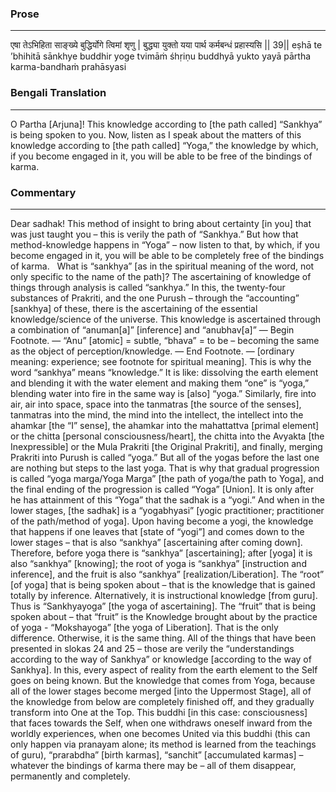 ### Prose 
 --- 
एषा तेऽभिहिता साङ्ख्ये
बुद्धिर्योगे त्विमां शृणु |
बुद्ध्या युक्तो यया पार्थ
कर्मबन्धं प्रहास्यसि || 39||
eṣhā te ’bhihitā sānkhye
buddhir yoge tvimāṁ śhṛiṇu
buddhyā yukto yayā pārtha
karma-bandhaṁ prahāsyasi

### Bengali Translation 
 --- 
O Partha [Arjuna]! This knowledge according to [the path called] “Sankhya” is being spoken to you. Now, listen as I speak about the matters of this knowledge according to [the path called] “Yoga,” the knowledge by which, if you become engaged in it, you will be able to be free of the bindings of karma.

### Commentary 
 --- 
Dear sadhak! This method of insight to bring about certainty [in you] that was just taught you – this is verily the path of “Sankhya.” But how that method-knowledge happens in “Yoga” – now listen to that, by which, if you become engaged in it, you will be able to be completely free of the bindings of karma.
 
What is “sankhya” [as in the spiritual meaning of the word, not only specific to the name of the path]? The ascertaining of knowledge of things through analysis is called “sankhya.” In this, the twenty-four substances of Prakriti, and the one Purush – through the “accounting” [sankhya] of these, there is the ascertaining of the essential knowledge/science of the universe. This knowledge is ascertained through a combination of “anuman[a]” [inference] and “anubhav[a]” — Begin Footnote. — “Anu” [atomic] = subtle, “bhava” = to be – becoming the same as the object of perception/knowledge. — End Footnote. — [ordinary meaning: experience; see footnote for spiritual meaning]. This is why the word “sankhya” means “knowledge.” It is like: dissolving the earth element and blending it with the water element and making them “one” is “yoga,” blending water into fire in the same way is [also] “yoga.” Similarly, fire into air, air into space, space into the tanmatras [the source of the senses], tanmatras into the mind, the mind into the intellect, the intellect into the ahamkar [the “I” sense], the ahamkar into the mahattattva [primal element] or the chitta [personal consciousness/heart], the chitta into the Avyakta [the Inexpressible] or the Mula Prakriti [the Original Prakriti], and finally, merging Prakriti into Purush is called “yoga.” But all of the yogas before the last one are nothing but steps to the last yoga. That is why that gradual progression is called “yoga marga/Yoga Marga” [the path of yoga/the path to Yoga], and the final ending of the progression is called “Yoga” [Union]. It is only after he has attainment of this “Yoga” that the sadhak is a “yogi.” And when in the lower stages, [the sadhak] is a “yogabhyasi” [yogic practitioner; practitioner of the path/method of yoga]. Upon having become a yogi, the knowledge that happens if one leaves that [state of “yogi”] and comes down to the lower stages – that is also “sankhya” [ascertaining after coming down]. Therefore, before yoga there is “sankhya” [ascertaining]; after [yoga] it is also “sankhya” [knowing]; the root of yoga is “sankhya” [instruction and inference], and the fruit is also “sankhya” [realization/Liberation]. The “root” [of yoga] that is being spoken about – that is the knowledge that is gained totally by inference. Alternatively, it is instructional knowledge [from guru]. Thus is “Sankhyayoga” [the yoga of ascertaining]. The “fruit” that is being spoken about – that “fruit” is the Knowledge brought about by the practice of yoga - “Mokshayoga” [the yoga of Liberation]. That is the only difference. Otherwise, it is the same thing. All of the things that have been presented in slokas 24 and 25 – those are verily the “understandings according to the way of Sankhya” or knowledge [according to the way of Sankhya]. In this, every aspect of reality from the earth element to the Self goes on being known. But the knowledge that comes from Yoga, because all of the lower stages become merged [into the Uppermost Stage], all of the knowledge from below are completely finished off, and they gradually transform into One at the Top. This buddhi [in this case: consciousness] that faces towards the Self, when one withdraws oneself inward from the worldly experiences, when one becomes United via this buddhi (this can only happen via pranayam alone; its method is learned from the teachings of guru), “prarabdha” [birth karmas], “sanchit” [accumulated karmas] – whatever the bindings of karma there may be – all of them disappear, permanently and completely.